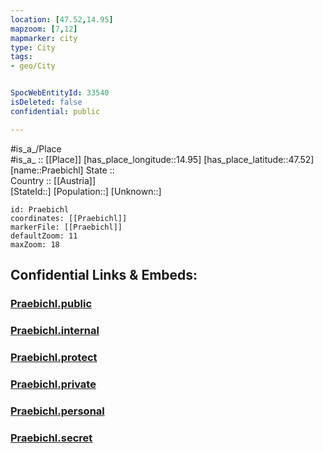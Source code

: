 ```yaml
---
location: [47.52,14.95] 
mapzoom: [7,12] 
mapmarker: city 
type: City
tags:
- geo/City


SpocWebEntityId: 33540
isDeleted: false
confidential: public

---
```

#is_a_/Place  
#is_a_ :: [[Place]] 
[has_place_longitude::14.95] 
[has_place_latitude::47.52] 
[name::Praebichl] 
State ::  
Country :: [[Austria]]  
[StateId::] 
[Population::] 
[Unknown::] 


```leaflet
id: Praebichl
coordinates: [[Praebichl]] 
markerFile: [[Praebichl]] 
defaultZoom: 11 
maxZoom: 18
```


## Confidential Links & Embeds: 

### [Praebichl.public](/_public/\Earth\Continent\Europe\Europe~Central\Austria\Austrias_States\Steiermark\CityPraebichl.public.md) 

### [Praebichl.internal](/_internal/\Earth\Continent\Europe\Europe~Central\Austria\Austrias_States\Steiermark\CityPraebichl.internal.md) 

### [Praebichl.protect](/_protect/\Earth\Continent\Europe\Europe~Central\Austria\Austrias_States\Steiermark\CityPraebichl.protect.md) 

### [Praebichl.private](/_private/\Earth\Continent\Europe\Europe~Central\Austria\Austrias_States\Steiermark\CityPraebichl.private.md) 

### [Praebichl.personal](/_personal/\Earth\Continent\Europe\Europe~Central\Austria\Austrias_States\Steiermark\CityPraebichl.personal.md) 

### [Praebichl.secret](/_secret/\Earth\Continent\Europe\Europe~Central\Austria\Austrias_States\Steiermark\CityPraebichl.secret.md)

